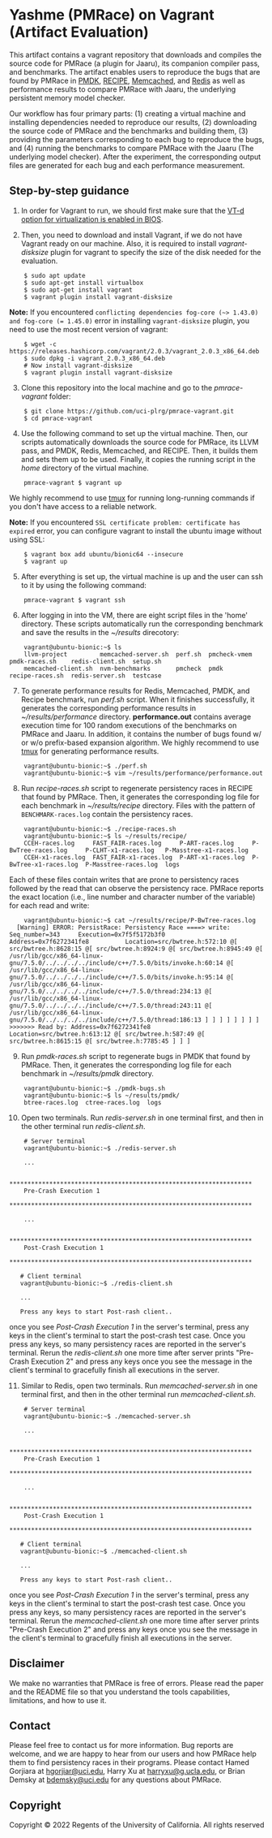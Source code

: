 # Yashme (PMRace) on Vagrant (Artifact Evaluation)

This artifact contains a vagrant repository that downloads and compiles the source code for PMRace (a plugin for Jaaru), its companion compiler pass, and benchmarks.  The artifact enables users to reproduce the bugs that are found by PMRace in [PMDK](https://github.com/uci-plrg/jaaru-pmdk), [RECIPE](https://github.com/uci-plrg/nvm-benchmarks/tree/vagrant/RECIPE), [Memcached](https://github.com/uci-plrg/memcached), and [Redis](https://github.com/uci-plrg/redis) as well as performance results to compare PMRace with Jaaru, the underlying persistent memory model checker.

Our workflow has four primary parts: (1) creating a virtual machine and installing dependencies needed to reproduce our results, (2) downloading the source code of PMRace and the benchmarks and building them, (3) providing the parameters corresponding to each bug to reproduce the bugs, and (4) running the benchmarks to compare PMRace with the Jaaru (The underlying model checker). After the experiment, the corresponding output files are generated for each bug and each performance measurement.

## Step-by-step guidance

1. In order for Vagrant to run, we should first make sure that the [VT-d option for virtualization is enabled in BIOS](https://docs.fedoraproject.org/en-US/Fedora/13/html/Virtualization_Guide/sect-Virtualization-Troubleshooting-Enabling_Intel_VT_and_AMD_V_virtualization_hardware_extensions_in_BIOS.html).

2. Then, you need to download and install Vagrant, if we do not have Vagrant ready on our machine. Also, it is required to install *vagrant-disksize* plugin for vagrant to specify the size of the disk needed for the evaluation.

```
    $ sudo apt update
    $ sudo apt-get install virtualbox
    $ sudo apt-get install vagrant
    $ vagrant plugin install vagrant-disksize
```

**Note:** If you encountered `conflicting dependencies fog-core (~> 1.43.0) and fog-core (= 1.45.0)` error in installing `vagrant-disksize` plugin, you need to use the most recent version of vagrant:

```
    $ wget -c https://releases.hashicorp.com/vagrant/2.0.3/vagrant_2.0.3_x86_64.deb
    $ sudo dpkg -i vagrant_2.0.3_x86_64.deb
    # Now install vagrant-disksize
    $ vagrant plugin install vagrant-disksize
```

3. Clone this repository into the local machine and go to the *pmrace-vagrant* folder:

```
    $ git clone https://github.com/uci-plrg/pmrace-vagrant.git
    $ cd pmrace-vagrant
```

4. Use the following command to set up the virtual machine. Then, our scripts automatically downloads the source code for PMRace, its LLVM pass, and PMDK, Redis, Memcached, and RECIPE. Then, it builds them and sets them up to be used. Finally, it copies the running script in the *home* directory of the virtual machine. 

```
    pmrace-vagrant $ vagrant up
```

We highly recommend to use [tmux](https://github.com/tmux/tmux/wiki/Installing) for running long-running commands if you don't have access to a reliable network.

**Note:** If you encountered `SSL certificate problem: certificate has expired` error, you can configure vagrant to install the ubuntu image without using SSL:
```
    $ vagrant box add ubuntu/bionic64 --insecure
    $ vagrant up
```

5. After everything is set up, the virtual machine is up and the user can ssh to it by using the following command:

```
    pmrace-vagrant $ vagrant ssh
```

6. After logging in into the VM, there are eight script files in the 'home' directory. These scripts automatically run the corresponding benchmark and save the results in the *~/results* direcotory:

```
    vagrant@ubuntu-bionic:~$ ls
    llvm-project         memcached-server.sh  perf.sh  pmcheck-vmem  pmdk-races.sh    redis-client.sh  setup.sh
    memcached-client.sh  nvm-benchmarks       pmcheck  pmdk          recipe-races.sh  redis-server.sh  testcase
```

7. To generate performance results for Redis, Memcached, PMDK, and Recipe benchmark, run *perf.sh* script. When it finishes successfully, it generates the corresponding performance results in *~/results/performance* directory. **performance.out** contains average execution time for 100 random executions of the benchmarks on PMRace and Jaaru. In addition, it contains the number of bugs found w/ or w/o prefix-based expansion algorithm. We highly recommend to use [tmux](https://github.com/tmux/tmux/wiki/Installing) for generating performance results.

```
    vagrant@ubuntu-bionic:~$ ./perf.sh
    vagrant@ubuntu-bionic:~$ vim ~/results/performance/performance.out
```

8. Run *recipe-races.sh* script to regenerate persistency races in RECIPE that found by PMRace. Then, it generates the corresponding log file for each benchmark in *~/results/recipe* directory. Files with the pattern of `BENCHMARK-races.log` contain the persistency races.

```
    vagrant@ubuntu-bionic:~$ ./recipe-races.sh
    vagrant@ubuntu-bionic:~$ ls ~/results/recipe/
    CCEH-races.log     FAST_FAIR-races.log     P-ART-races.log     P-BwTree-races.log     P-CLHT-x1-races.log   P-Masstree-x1-races.log
    CCEH-x1-races.log  FAST_FAIR-x1-races.log  P-ART-x1-races.log  P-BwTree-x1-races.log  P-Masstree-races.log  logs
```

Each of these files contain writes that are prone to persistency races followed by the read that can observe the persistency race. PMRace reports the exact location (i.e., line number and character number of the variable) for each read and write:
```
    vagrant@ubuntu-bionic:~$ cat ~/results/recipe/P-BwTree-races.log
  [Warning] ERROR: PersistRace: Persistency Race ====> write: Seq_number=343     Execution=0x7f5f5172b3f0        Address=0x7f6272341fe8          Location=src/bwtree.h:572:10 @[ src/bwtree.h:8628:15 @[ src/bwtree.h:8924:9 @[ src/bwtree.h:8945:49 @[ /usr/lib/gcc/x86_64-linux-gnu/7.5.0/../../../../include/c++/7.5.0/bits/invoke.h:60:14 @[ /usr/lib/gcc/x86_64-linux-gnu/7.5.0/../../../../include/c++/7.5.0/bits/invoke.h:95:14 @[ /usr/lib/gcc/x86_64-linux-gnu/7.5.0/../../../../include/c++/7.5.0/thread:234:13 @[ /usr/lib/gcc/x86_64-linux-gnu/7.5.0/../../../../include/c++/7.5.0/thread:243:11 @[ /usr/lib/gcc/x86_64-linux-gnu/7.5.0/../../../../include/c++/7.5.0/thread:186:13 ] ] ] ] ] ] ] ] >>>>>>> Read by: Address=0x7f6272341fe8          Location=src/bwtree.h:613:12 @[ src/bwtree.h:587:49 @[ src/bwtree.h:8615:15 @[ src/bwtree.h:7785:45 ] ] ]
```

9. Run *pmdk-races.sh* script to regenerate bugs in PMDK that found by PMRace. Then, it generates the corresponding log file for each benchmark in *~/results/pmdk* directory.

```
    vagrant@ubuntu-bionic:~$ ./pmdk-bugs.sh
    vagrant@ubuntu-bionic:~$ ls ~/results/pmdk/
    btree-races.log  ctree-races.log  logs
```

10. Open two terminals. Run *redis-server.sh* in one terminal first, and then in the other terminal run *redis-client.sh*. 

```
    # Server terminal
    vagrant@ubuntu-bionic:~$ ./redis-server.sh
    
    ...
    
    *******************************************************************
    Pre-Crash Execution 1
    *******************************************************************

    ...

    *******************************************************************
    Post-Crash Execution 1
    *******************************************************************
```

```
   # Client terminal
   vagrant@ubuntu-bionic:~$ ./redis-client.sh

   ...
   
   Press any keys to start Post-rash client..
```

once you see *Post-Crash Execution 1* in the server's terminal, press any keys in the client's terminal to start the post-crash test case. Once you press any keys, so many persistency races are reported in the server's terminal. Rerun the *redis-client.sh* one more time after server prints "Pre-Crash Execution 2" and press any keys once you see the message in the client's terminal to gracefully finish all executions in the server.

11. Similar to Redis, open two terminals. Run *memcached-server.sh* in one terminal first, and then in the other terminal run *memcached-client.sh*.

```
    # Server terminal
    vagrant@ubuntu-bionic:~$ ./memcached-server.sh

    ...

    *******************************************************************
    Pre-Crash Execution 1
    *******************************************************************

    ...

    *******************************************************************
    Post-Crash Execution 1
    *******************************************************************
```

```
   # Client terminal
   vagrant@ubuntu-bionic:~$ ./memcached-client.sh

   ...

   Press any keys to start Post-rash client..
```

once you see *Post-Crash Execution 1* in the server's terminal, press any keys in the client's terminal to start the post-crash test case. Once you press any keys, so many persistency races are reported in the server's terminal. Rerun
 the *memcached-client.sh* one more time after server prints "Pre-Crash Execution 2" and press any keys once you see the message in the client's terminal to gracefully finish all executions in the server.

## Disclaimer

We make no warranties that PMRace is free of errors. Please read the paper and the README file so that you understand the tools capabilities, limitations, and how to use it.

## Contact

Please feel free to contact us for more information. Bug reports are welcome, and we are happy to hear from our users and how PMRace help them to find persistency races in their programs. Please contact Hamed Gorjiara at [hgorjiar@uci.edu](mailto:hgorjiar@uci.edu), Harry Xu at [harryxu@g.ucla.edu](mailto:harryxu@g.ucla.edu), or Brian Demsky at [bdemsky@uci.edu](mailto:bdemsky@uci.edu) for any questions about PMRace.

## Copyright

Copyright &copy; 2022 Regents of the University of California. All rights reserved
